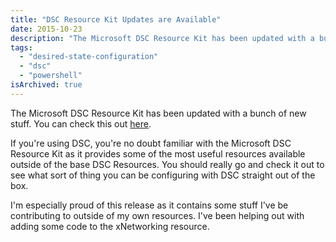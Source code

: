 ```yaml
---
title: "DSC Resource Kit Updates are Available"
date: 2015-10-23
description: "The Microsoft DSC Resource Kit has been updated with a bunch of new stuff."
tags: 
  - "desired-state-configuration"
  - "dsc"
  - "powershell"
isArchived: true
---
```


The Microsoft DSC Resource Kit has been updated with a bunch of new stuff. You can check this out [here](http://blogs.msdn.com/b/powershell/archive/2015/10/23/dsc-resource-kit-updates-are-here.aspx).

If you're using DSC, you're no doubt familiar with the Microsoft DSC Resource Kit as it provides some of the most useful resources available outside of the base DSC Resources. You should really go and check it out to see what sort of thing you can be configuring with DSC straight out of the box.

I'm especially proud of this release as it contains some stuff I've be contributing to outside of my own resources. I've been helping out with adding some code to the xNetworking resource.
